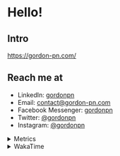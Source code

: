# Hello!

## Intro

<https://gordon-pn.com/>

## Reach me at

- LinkedIn: [gordonpn](https://www.linkedin.com/in/gordonpn/)
- Email: [contact@gordon-pn.com](mailto:contact@gordon-pn.com)
- Facebook Messenger: [gordonpn](https://www.messenger.com/t/Gordonpn)
- Twitter: [@gordonpn](https://twitter.com/Gordonpn)
- Instagram: [@gordonpn](https://www.instagram.com/gordonpn/)

<details>
  <summary>Metrics</summary>

  <img align="center" src="https://github.com/gordonpn/gordonpn/blob/master/github-metrics.svg" alt="GitHub Metrics">

</details>

<details>
  <summary>WakaTime</summary>

  <!--START_SECTION:waka-->
📊 **This Week I Spent My Time On** 

```text
💬 Programming Languages: 
TypeScript               1 hr 7 mins         █████████████░░░░░░░░░░░░   53.34 % 
Other                    35 mins             ███████░░░░░░░░░░░░░░░░░░   28.32 % 
Python                   13 mins             ███░░░░░░░░░░░░░░░░░░░░░░   10.85 % 
GitIgnore file           4 mins              █░░░░░░░░░░░░░░░░░░░░░░░░   03.80 % 
JSON                     2 mins              ░░░░░░░░░░░░░░░░░░░░░░░░░   01.76 % 

🔥 Editors: 
IntelliJ IDEA            1 hr 30 mins        ██████████████████░░░░░░░   71.68 % 
Chrome                   15 mins             ███░░░░░░░░░░░░░░░░░░░░░░   11.90 % 
Slack                    8 mins              ██░░░░░░░░░░░░░░░░░░░░░░░   06.34 % 
AmazonChime              7 mins              █░░░░░░░░░░░░░░░░░░░░░░░░   05.89 % 
iTerm2                   4 mins              █░░░░░░░░░░░░░░░░░░░░░░░░   03.75 % 
```


 Last Updated on 25/07/2025 10:31:09 UTC
<!--END_SECTION:waka-->
</details>
